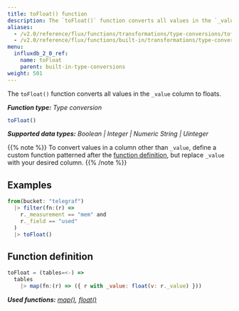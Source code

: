 ```yaml
---
title: toFloat() function
description: The `toFloat()` function converts all values in the `_value` column to floats.
aliases:
  - /v2.0/reference/flux/functions/transformations/type-conversions/tofloat
  - /v2.0/reference/flux/functions/built-in/transformations/type-conversions/tofloat/
menu:
  influxdb_2_0_ref:
    name: toFloat
    parent: built-in-type-conversions
weight: 501
---
```


The `toFloat()` function converts all values in the `_value` column to floats.

_**Function type:** Type conversion_  

```js
toFloat()
```

_**Supported data types:** Boolean | Integer | Numeric String | Uinteger_

{{% note %}}
To convert values in a column other than `_value`, define a custom function
patterned after the [function definition](#function-definition),
but replace `_value` with your desired column.
{{% /note %}}

## Examples
```js
from(bucket: "telegraf")
  |> filter(fn:(r) =>
    r._measurement == "mem" and
    r._field == "used"
  )
  |> toFloat()
```

## Function definition
```js
toFloat = (tables=<-) =>
  tables
    |> map(fn:(r) => ({ r with _value: float(v: r._value) }))
```

_**Used functions:**
[map()](/v2.0/reference/flux/stdlib/built-in/transformations/map),
[float()](/v2.0/reference/flux/stdlib/built-in/transformations/type-conversions/float)_
